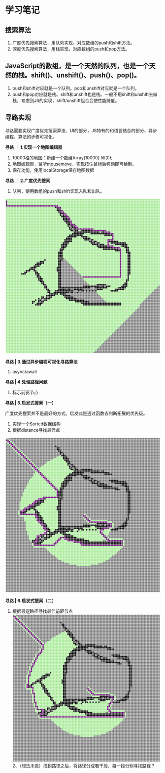 # 学习笔记

## 搜索算法
1. 广度优先搜索算法，用队列实现，对应数组的push和shift方法。
2. 深度优先搜索算法，用栈实现，对应数组的push和pop方法。

## JavaScript的数组，是一个天然的队列，也是一个天然的栈。shift()、unshift()、push()、pop()。
1. push和shift对应就是一个队列。pop和unshift对应就是一个队列。
1. push和pop对应就是栈。shift和unshift也是栈。一般不用shift和unshift去做栈，考虑到JS的实现，shift/unshift组合会使性能降低。


## 寻路实现
寻路需要实现广度优先搜索算法、UI的部分，JS特有的和语言结合的部分、异步编程、算法的步骤可视化。

**寻路 ｜ 1.实现一个地图编辑器**
1. 10000格的地图：新建一个数组Array(10000).fill(0);
1. 地图编辑器，监听mousemove，实现按住鼠标后移动即可绘制。
1. 保存功能，使用localStorage保存地图数据

**寻路 ｜ 2.广度优先搜索**
1. 队列，使用数组的push和shift实现入队和出队。

![img.png](广度.png)

**寻路 | 3.通过异步编程可视化寻路算法**
1. async/await

**寻路 | 4.处理路径问题**
1. 标示前驱节点

**寻路 | 5.启发式搜索（一）**

广度优先搜索并不是最好的方式。启发式是通过函数去判断拓展的优先级。

1. 实现一个Sorted数据结构
2. 根据distance寻找最佳点

![img.png](启发.png)

**寻路 | 6.启发式搜索（二）**
1. 根据最短路径寻找最佳前驱节点
![img.png](启发-前驱优化.png)
2、（想法未做）找到路径之后，将路径分成若干段，每一段分别寻找路径？
